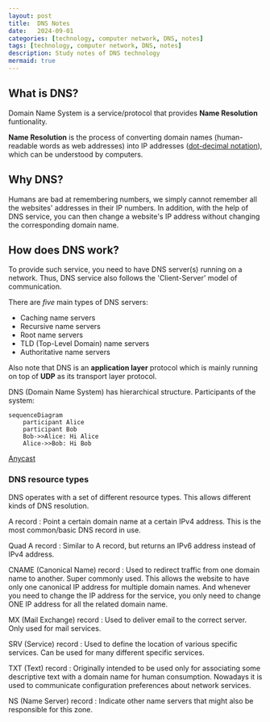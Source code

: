 ```yaml
---
layout: post
title:  DNS Notes
date:   2024-09-01
categories: [technology, computer network, DNS, notes]
tags: [technology, computer network, DNS, notes]
description: Study notes of DNS technology
mermaid: true
---
```



## What is DNS?

Domain Name System is a service/protocol that provides **Name Resolution** funtionality.

**Name Resolution** is the process of converting domain names (human-readable words as web addresses)
into IP addresses ([dot-decimal notation][ddn]), which can be understood by computers.


## Why DNS?

Humans are bad at remembering numbers, we simply cannot remember all the websites' addresses in their
IP numbers. In addition, with the help of DNS service, you can then change a website's IP address without
changing the corresponding domain name.

## How does DNS work?

To provide such service, you need to have DNS server(s) running on a network. Thus, DNS service also follows
the 'Client-Server' model of communication.

There are *five* main types of DNS servers:

- Caching name servers
- Recursive name servers
- Root name servers
- TLD (Top-Level Domain) name servers
- Authoritative name servers

Also note that DNS is an **application layer** protocol which is mainly running on top of **UDP** as its
transport layer protocol.

DNS (Domain Name System) has hierarchical structure. Participants of the system:

```mermaid
sequenceDiagram
    participant Alice
    participant Bob
    Bob->>Alice: Hi Alice
    Alice->>Bob: Hi Bob
```

[Anycast][anycast]



### DNS resource types

DNS operates with a set of different resource types. This allows different kinds of DNS resolution.

A record
: Point a certain domain name at a certain IPv4 address. This is the most common/basic DNS record in use.

Quad A record
: Similar to A record, but returns an IPv6 address instead of IPv4 address.

CNAME (Canonical Name) record
: Used to redirect traffic from one domain name to another. Super commonly used. This
  allows the website to have only one canonical IP address for multiple domain names. And whenever you
  need to change the IP address for the service, you only need to change ONE IP address for all the related
  domain name.

MX (Mail Exchange) record
: Used to deliver email to the correct server. Only used for mail services.

SRV (Service) record
: Used to define the location of various specific services. Can be used for many different specific services.

TXT (Text) record
: Originally intended to be used only for associating some descriptive
  text with a domain name for human consumption. Nowadays it is used to
  communicate configuration preferences about network services.

NS (Name Server) record
: Indicate other name servers that might also be responsible for this zone.


[anycast]: https://en.wikipedia.org/wiki/Anycast
[ddn]: https://en.wikipedia.org/wiki/Dot-decimal_notation